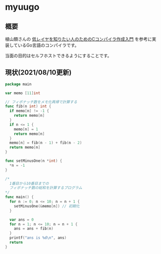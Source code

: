 # myuugo

## 概要
植山類さんの [低レイヤを知りたい人のためのCコンパイラ作成入門](https://www.sigbus.info/compilerbook) を参考に実装しているGo言語のコンパイラです。

当面の目的はセルフホストできるようにすることです。

## 現状(2021/08/10更新)
```go
package main

var memo [11]int

// フィボナッチ数をメモ化再帰で計算する
func fib(n int) int {
  if memo[n] != -1 {
    return memo[n]
  }
  if n <= 1 {
    memo[n] = 1
    return memo[n]
  }
  memo[n] = fib(n - 1) + fib(n - 2)
  return memo[n]
}

func setMinusOne(n *int) {
  *n = -1
}

/*
  1番目から10番目までの
  フィボナッチ数の総和を計算するプログラム
*/
func main() {
  for n := 0; n <= 10; n = n + 1 {
    setMinusOne(&memo[n]) // 初期化
  }

  var ans = 0
  for n = 1; n <= 10; n = n + 1 {
    ans = ans + fib(n)
  }
  printf("ans is %d\n", ans)
  return
}
```